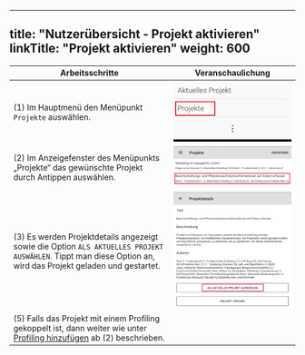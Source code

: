 
---
title: "Nutzerübersicht - Projekt aktivieren"
linkTitle: "Projekt aktivieren"
weight: 600
---

| Arbeitsschritte | Veranschaulichung |
| ------ | :-----: |
| (1) Im Hauptmenü den Menüpunkt `Projekte` auswählen. | ![](/screenshots/fig/FirstSteps/de/FirstSteps_1_6_img_01_de.jpg) |
| (2) Im Anzeigefenster des Menüpunkts „Projekte“ das gewünschte Projekt durch Antippen auswählen. | ![](/screenshots/fig/FirstSteps/de/FirstSteps_1_6_img_02_de.jpg) |
| (3) Es werden Projektdetails angezeigt sowie die Option `ALS AKTUELLES PROJEKT AUSWÄHLEN`. Tippt man diese Option an, wird das Projekt geladen und gestartet. | ![](/screenshots/fig/FirstSteps/de/FirstSteps_1_6_img_03_de.jpg) |
| (5) Falls das Projekt mit einem Profiling gekoppelt ist, dann weiter wie unter [Profiling hinzufügen](https://fieldmapp.github.io/docs/useroverview/firststeps/addprofiling/) ab (2) beschrieben. |  |
